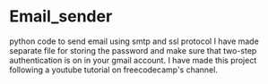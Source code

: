 # Email_sender
python code to send email using smtp and ssl protocol
I have made separate file for storing the password and make sure that two-step authentication is on in your gmail account.
I have made this project following a youtube tutorial on freecodecamp's channel.
